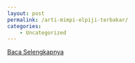 ```yaml
---
layout: post
permalink: /arti-mimpi-elpiji-terbakar/
categories:
    - Uncategorized
---
```


[Baca Selengkapnya](/04)
